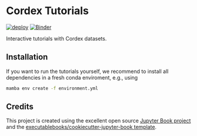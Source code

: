 # Cordex Tutorials

[![deploy](https://github.com/WCRP-CORDEX/cordex-tutorials/actions/workflows/deploy.yml/badge.svg)](https://wcrp-cordex.github.io/cordex-tutorials)
[![Binder](http://mybinder.org/badge_logo.svg)](https://mybinder.org/v2/gh/WCRP-CORDEX/binder-sandbox/main?urlpath=git-pull%3Frepo%3Dhttps%253A%252F%252Fgithub.com%252FWCRP-CORDEX%252Fcordex-tutorials%26urlpath%3Dlab%252Ftree%252Fcordex-tutorials%252Ftutorials%26branch%3Dmain)

Interactive tutorials with Cordex datasets.


## Installation

If you want to run the tutorials yourself, we recommend to install all dependencies in a fresh conda enviroment, e.g., using

```bash
mamba env create -f environment.yml
```

## Credits

This project is created using the excellent open source [Jupyter Book project](https://jupyterbook.org/) and the [executablebooks/cookiecutter-jupyter-book template](https://github.com/executablebooks/cookiecutter-jupyter-book).
